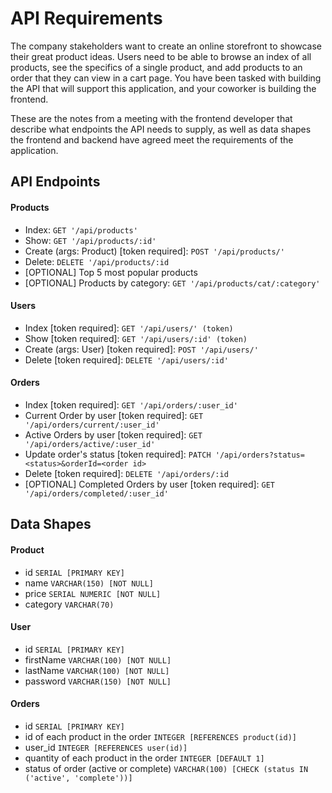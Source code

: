 # API Requirements
The company stakeholders want to create an online storefront to showcase their great product ideas. Users need to be able to browse an index of all products, see the specifics of a single product, and add products to an order that they can view in a cart page. You have been tasked with building the API that will support this application, and your coworker is building the frontend.

These are the notes from a meeting with the frontend developer that describe what endpoints the API needs to supply, as well as data shapes the frontend and backend have agreed meet the requirements of the application. 

## API Endpoints
#### Products
- Index:  `GET '/api/products'`
- Show:  `GET '/api/products/:id'`
- Create (args: Product) [token required]: `POST '/api/products/'`
- Delete: `DELETE '/api/products/:id`
- [OPTIONAL] Top 5 most popular products
- [OPTIONAL] Products by category: `GET '/api/products/cat/:category'`

#### Users
- Index [token required]: `GET '/api/users/' (token)`
- Show [token required]: `GET '/api/users/:id' (token)`
- Create (args: User) [token required]: `POST '/api/users/'`
- Delete [token required]: `DELETE '/api/users/:id'`

#### Orders
- Index [token required]: `GET '/api/orders/:user_id'`
- Current Order by user [token required]: `GET '/api/orders/current/:user_id'`
- Active Orders by user [token required]: `GET '/api/orders/active/:user_id'`
- Update order's status [token required]: `PATCH '/api/orders?status=<status>&orderId=<order id>`
- Delete [token required]: `DELETE '/api/orders/:id`
- [OPTIONAL] Completed Orders by user [token required]: `GET '/api/orders/completed/:user_id'`

## Data Shapes
#### Product
- id `SERIAL [PRIMARY KEY]`
- name `VARCHAR(150) [NOT NULL]`
- price `SERIAL NUMERIC [NOT NULL]`
- category `VARCHAR(70)`

#### User
- id `SERIAL [PRIMARY KEY]`
- firstName `VARCHAR(100) [NOT NULL]`
- lastName `VARCHAR(100) [NOT NULL]`
- password `VARCHAR(150) [NOT NULL]`

#### Orders
- id `SERIAL [PRIMARY KEY]`
- id of each product in the order `INTEGER [REFERENCES product(id)]`
- user_id `INTEGER [REFERENCES user(id)]`
- quantity of each product in the order `INTEGER [DEFAULT 1]`
- status of order (active or complete) `VARCHAR(100) [CHECK (status IN ('active', 'complete'))]`
